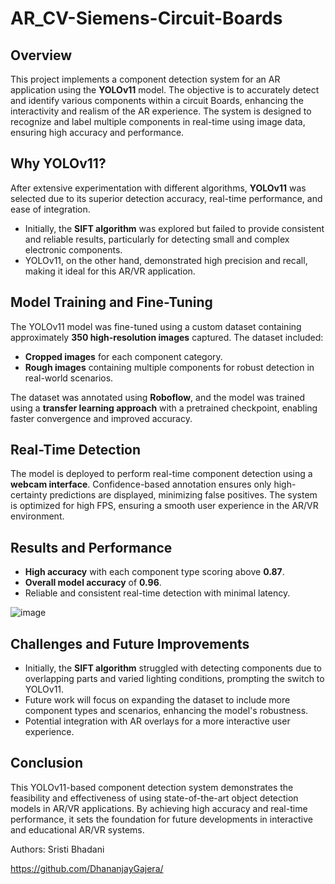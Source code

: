# AR_CV-Siemens-Circuit-Boards 
## Overview
This project implements a component detection system for an AR application using the **YOLOv11** model. The objective is to accurately detect and identify various  components within a circuit Boards, enhancing the interactivity and realism of the AR experience. The system is designed to recognize and label multiple components in real-time using image data, ensuring high accuracy and performance.

## Why YOLOv11?
After extensive experimentation with different algorithms, **YOLOv11** was selected due to its superior detection accuracy, real-time performance, and ease of integration. 

- Initially, the **SIFT algorithm** was explored but failed to provide consistent and reliable results, particularly for detecting small and complex electronic components.
- YOLOv11, on the other hand, demonstrated high precision and recall, making it ideal for this AR/VR application.

## Model Training and Fine-Tuning
The YOLOv11 model was fine-tuned using a custom dataset containing approximately **350 high-resolution images** captured. The dataset included:
- **Cropped images** for each component category.
- **Rough images** containing multiple components for robust detection in real-world scenarios.

The dataset was annotated using **Roboflow**, and the model was trained using a **transfer learning approach** with a pretrained checkpoint, enabling faster convergence and improved accuracy.

## Real-Time Detection
The model is deployed to perform real-time component detection using a **webcam interface**. Confidence-based annotation ensures only high-certainty predictions are displayed, minimizing false positives. The system is optimized for high FPS, ensuring a smooth user experience in the AR/VR environment.

## Results and Performance
- **High accuracy** with each component type scoring above **0.87**.
- **Overall model accuracy** of **0.96**.
- Reliable and consistent real-time detection with minimal latency.

![image](https://github.com/user-attachments/assets/d34e8d05-0c7f-49d3-96dd-233503cb5242)


## Challenges and Future Improvements
- Initially, the **SIFT algorithm** struggled with detecting components due to overlapping parts and varied lighting conditions, prompting the switch to YOLOv11.
- Future work will focus on expanding the dataset to include more component types and scenarios, enhancing the model's robustness.
- Potential integration with AR overlays for a more interactive user experience.

## Conclusion
This YOLOv11-based component detection system demonstrates the feasibility and effectiveness of using state-of-the-art object detection models in AR/VR applications. By achieving high accuracy and real-time performance, it sets the foundation for future developments in interactive and educational AR/VR systems.


Authors:
Sristi Bhadani

https://github.com/DhananjayGajera/
